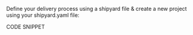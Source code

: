 Define your delivery process using a shipyard file & create a new project using your shipyard.yaml file:

CODE SNIPPET
